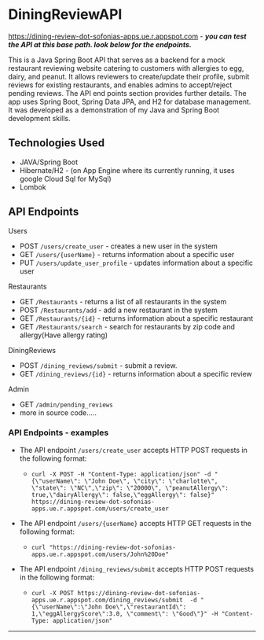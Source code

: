 # DiningReviewAPI
https://dining-review-dot-sofonias-apps.ue.r.appspot.com - ***you can test the API at this base path. look below for the endpoints.***

This is a Java Spring Boot API that serves as a backend for a mock restaurant reviewing website catering to customers with allergies to egg, dairy, and peanut. It allows reviewers to create/update their profile, submit reviews for existing restaurants, and enables admins to accept/reject pending reviews. The API end points section provides further details. The app uses Spring Boot, Spring Data JPA, and H2 for database management. It was developed as a demonstration of my Java and Spring Boot development skills.


## Technologies Used

- JAVA/Spring Boot
- Hibernate/H2 - (on App Engine where its currently running, it uses google Cloud Sql for MySql)
- Lombok


## API Endpoints

Users
- POST `/users/create_user` - creates a new user in the system
- GET `/users/{userName}` - returns information about a specific user
- PUT `/users/update_user_profile` - updates information about a specific user

Restaurants
- GET `/Restaurants` - returns a list of all restaurants in the system
- POST `/Restaurants/add` - add a new restaurant in the system
- GET `/Restaurants/{id}` - returns information about a specific restaurant
- GET `/Restaurants/search` - search for restaurants by zip code and allergy(Have allergy rating)

DiningReviews
- POST `/dining_reviews/submit` - submit a review.  
- GET `/dining_reviews/{id}` - returns information about a specific review

Admin
- GET `/admin/pending_reviews`
- more in source code.....

### API Endpoints - examples

- The API endpoint `/users/create_user` accepts HTTP POST requests in the following format:
    - `curl -X POST -H "Content-Type: application/json" -d "{\"userName\": \"John Doe\", \"city\": \"charlotte\", \"state\": \"NC\",\"zip\": \"20000\", \"peanutAllergy\": true,\"dairyAllergy\": false,\"eggAllergy\": false}"  https://dining-review-dot-sofonias-apps.ue.r.appspot.com/users/create_user`
    
    
- The API endpoint `/users/{userName}` accepts HTTP GET requests in the following format:
    - `curl "https://dining-review-dot-sofonias-apps.ue.r.appspot.com/users/John%20Doe"`
    
    
- The API endpoint `/dining_reviews/submit` accepts HTTP POST requests in the following format:
    - `curl -X POST https://dining-review-dot-sofonias-apps.ue.r.appspot.com/dining_reviews/submit  -d "{\"userName\":\"John Doe\",\"restaurantId\": 1,\"eggAllergyScore\":3.0, \"comment\": \"Good\"}" -H "Content-Type: application/json"`



---



